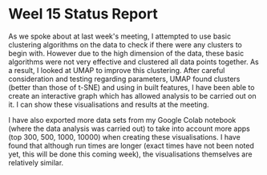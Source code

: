 # Weel 15 Status Report

As we spoke about at last week's meeting, I attempted to use basic clustering algorithms on the data to check if there were any clusters to begin with. However due to the high dimension of the data, these basic algorithms were not very effective and clustered all data points together. As a result, I looked at UMAP to improve this clustering. After careful consideration and testing regarding parameters, UMAP found clusters (better than those of t-SNE) and using in built features, I have been able to create an interactive graph which has allowed analysis to be carried out on it. I can show these visualisations and results at the meeting.

I have also exported more data sets from my Google Colab notebook (where the data analysis was carried out) to take into account more apps (top 300, 500, 1000, 10000) when creating these visualisations. I have found that although run times are longer (exact times have not been noted yet, this will be done this coming week), the visualisations themselves are relatively similar.

